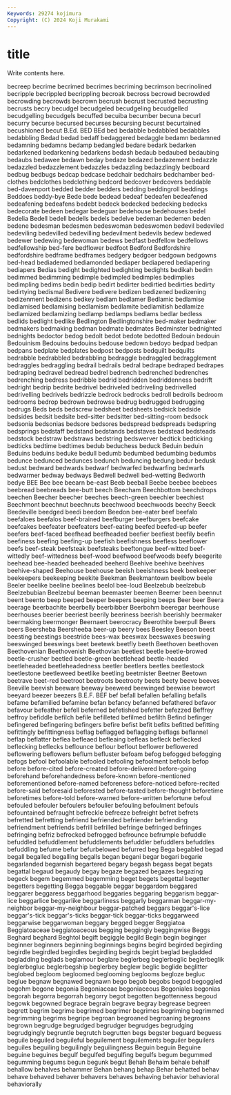 ```yaml
---
Keywords: 29274 kojimura
Copyright: (C) 2024 Koji Murakami
---
```


# title

Write contents here.



becreep becrime becrimed
becrimes becriming becrimson becrinolined becripple becrippled becrippling becroak becross becrowd
becrowded becrowding becrowds becrown becrush becrust becrusted becrusting becrusts becry
becudgel becudgeled becudgeling becudgelled becudgelling becudgels becuffed becuiba becumber becuna
becurl becurry becurse becursed becurses becursing becurst becurtained becushioned becut
B.Ed. BED BEd bed bedabble bedabbled bedabbles bedabbling Bedad bedad
bedaff bedaggered bedaggle bedamn bedamned bedamning bedamns bedamp bedangled bedare
bedark bedarken bedarkened bedarkening bedarkens bedash bedaub bedaubed bedaubing bedaubs
bedawee bedawn beday bedaze bedazed bedazement bedazzle bedazzled bedazzlement bedazzles
bedazzling bedazzlingly bedboard bedbug bedbugs bedcap bedcase bedchair bedchairs bedchamber
bed-clothes bedclothes bedclothing bedcord bedcover bedcovers beddable bed-davenport bedded bedder
bedders bedding beddingroll beddings Beddoes beddy-bye Bede bede bedead bedeaf
bedeafen bedeafened bedeafening bedeafens bedebt bedeck bedecked bedecking bedecks bedecorate
bedeen bedegar bedeguar bedehouse bedehouses bedel Bedelia Bedell bedell bedells
bedels bedelve bedeman bedemen beden bedene bedesman bedesmen bedeswoman bedeswomen
bedevil bedeviled bedeviling bedevilled bedevilling bedevilment bedevils bedew bedewed bedewer
bedewing bedewoman bedews bedfast bedfellow bedfellows bedfellowship bed-fere bedflower bedfoot
Bedford Bedfordshire bedfordshire bedframe bedframes bedgery bedgoer bedgown bedgowns bed-head
bediademed bediamonded bediaper bediapered bediapering bediapers Bedias bedight bedighted bedighting
bedights bedikah bedim bedimmed bedimming bedimple bedimpled bedimples bedimplies bedimpling
bedims bedin bedip bedirt bedirter bedirtied bedirties bedirty bedirtying bedismal
Bedivere bedivere bedizen bedizened bedizening bedizenment bedizens bedkey bedlam bedlamer
Bedlamic bedlamise bedlamised bedlamising bedlamism bedlamite bedlamitish bedlamize bedlamized bedlamizing
bedlamp bedlamps bedlams bedlar bedless bedlids bedlight bedlike Bedlington Bedlingtonshire
bed-maker bedmaker bedmakers bedmaking bedman bedmate bedmates Bedminster bednighted bednights
bedoctor bedog bedolt bedot bedote bedotted Bedouin bedouin Bedouinism Bedouins
bedouins bedouse bedown bedoyo bedpad bedpan bedpans bedplate bedplates bedpost
bedposts bedquilt bedquilts bedrabble bedrabbled bedrabbling bedraggle bedraggled bedragglement bedraggles
bedraggling bedrail bedrails bedral bedrape bedraped bedrapes bedraping bedravel bedread
bedrel bedrench bedrenched bedrenches bedrenching bedress bedribble bedrid bedridden bedriddenness
bedrift bedright bedrip bedrite bedrivel bedriveled bedriveling bedrivelled bedrivelling bedrivels
bedrizzle bedrock bedrocks bedroll bedrolls bedroom bedrooms bedrop bedrown bedrowse
bedrug bedrugged bedrugging bedrugs Beds beds bedscrew bedsheet bedsheets bedsick
bedside bedsides bedsit bedsite bed-sitter bedsitter bed-sitting-room bedsock bedsonia bedsonias
bedsore bedsores bedspread bedspreads bedspring bedsprings bedstaff bedstand bedstands bedstaves
bedstead bedsteads bedstock bedstraw bedstraws bedstring bedswerver bedtick bedticking bedticks
bedtime bedtimes bedub beduchess beduck Beduin beduin Beduins beduins beduke
bedull bedumb bedumbed bedumbing bedumbs bedunce bedunced bedunces bedunch beduncing
bedung bedur bedusk bedust bedward bedwards bedwarf bedwarfed bedwarfing bedwarfs
bedwarmer bedway bedways Bedwell bedwell bed-wetting Bedworth bedye BEE Bee
bee beearn be-east Beeb beeball Beebe beebee beebees beebread beebreads
bee-butt beech Beecham Beechbottom beechdrops beechen Beecher beecher beeches beech-green
beechier beechiest Beechmont beechnut beechnuts beechwood beechwoods beechy Beeck Beedeville
beedged beedi beedom Beedon bee-eater beef beefalo beefaloes beefalos beef-brained
beefburger beefburgers beefcake beefcakes beefeater beefeaters beef-eating beefed beefed-up beefer
beefers beef-faced beefhead beefheaded beefier beefiest beefily beefin beefiness beefing
beefing-up beefish beefishness beefless beeflower beefs beef-steak beefsteak beefsteaks beeftongue
beef-witted beef-wittedly beef-wittedness beef-wood beefwood beefwoods beefy beegerite beehead bee-headed
beeheaded beeherd Beehive beehive beehives beehive-shaped Beehouse beehouse beeish beeishness
beek beekeeper beekeepers beekeeping beekite Beekman Beekmantown beelbow beele Beeler
beelike beeline beelines beelol bee-loud Beelzebub beelzebub Beelzebubian Beelzebul beeman
beemaster beemen Beemer been beennut beent beento beep beeped beeper
beepers beeping beeps Beer beer Beera beerage beerbachite beerbelly beerbibber
Beerbohm beeregar beerhouse beerhouses beerier beeriest beerily beeriness beerish beerishly
beermaker beermaking beermonger Beernaert beerocracy Beerothite beerpull Beers beers Beersheba
Beersheeba beer-up beery bees Beesley Beeson beest beesting beestings beestride
bees-wax beeswax beeswaxes beeswing beeswinged beeswings beet beetewk beetfly beeth
Beethoven beethoven Beethovenian Beethovenish Beethovian beetiest beetle beetle-browed beetle-crusher beetled
beetle-green beetlehead beetle-headed beetleheaded beetleheadedness beetler beetlers beetles beetlestock beetlestone
beetleweed beetlike beetling beetmister Beetner Beetown beetrave beet-red beetroot beetroots
beetrooty beets beety beeve beeves Beeville beevish beeware beeway beeweed
beewinged beewise beewort beeyard beezer beezers B.E.F. BEF bef befall
befallen befalling befalls befame befamilied befamine befan befancy befanned befathered
befavor befavour befeather befell beferned befetished befetter befezzed Beffrey beffroy
befiddle befilch befile befilleted befilmed befilth Befind befinger befingered befingering
befingers befire befist befit befits befitted befitting befittingly befittingness beflag
beflagged beflagging beflags beflannel beflap beflatter beflea befleaed befleaing befleas
befleck beflecked beflecking beflecks beflounce beflour beflout beflower beflowered beflowering
beflowers beflum befluster befoam befog befogged befogging befogs befool befoolable
befooled befooling befoolment befools befop before before-cited before-created before-delivered before-going
beforehand beforehandedness before-known before-mentioned beforementioned before-named beforeness before-noticed before-recited before-said
beforesaid beforested before-tasted before-thought beforetime beforetimes before-told before-warned before-written befortune
befoul befouled befouler befoulers befoulier befouling befoulment befouls befountained befraught
befreckle befreeze befreight befret befrets befretted befretting befriend befriended befriender
befriending befriendment befriends befrill befrilled befringe befringed befringes befringing befriz
befrocked befrogged befrounce befrumple befuddle befuddled befuddlement befuddlements befuddler befuddlers
befuddles befuddling befume befur befurbelowed befurred beg Bega begabled begad
begall begalled begalling begalls began begani begar begari begarie begarlanded
begarnish begartered begary begash begass begat begats begattal begaud begaudy
begay begaze begazed begazes begazing begeck begem begemmed begemming beget
begets begettal begetter begetters begetting Begga beggable beggar beggardom beggared
beggarer beggaress beggarhood beggaries beggaring beggarism beggar-lice beggarlice beggarlike beggarliness
beggarly beggarman beggar-my-neighbor beggar-my-neighbour beggar-patched beggars beggar's-lice beggar's-tick beggar's-ticks beggar-tick
beggar-ticks beggarweed beggarwise beggarwoman beggary begged begger Beggiatoa Beggiatoaceae beggiatoaceous
begging beggingly beggingwise Beggs Beghard beghard Beghtol begift begiggle begild
Begin begin beginger beginner beginners beginning beginnings begins begird begirded
begirding begirdle begirdled begirdles begirdling begirds begirt beglad begladded begladding
beglads beglamour beglare beglerbeg beglerbeglic beglerbeglik beglerbegluc beglerbegship beglerbey beglew
beglic beglide beglitter beglobed begloom begloomed beglooming beglooms begloze begluc
beglue begnaw begnawed begnawn bego begob begobs begod begoggled begohm
begone begonia Begoniaceae begoniaceous Begoniales begonias begorah begorra begorrah begorry
begot begotten begottenness begoud begowk begowned begrace begrain begrave begray
begrease begreen begrett begrim begrime begrimed begrimer begrimes begriming begrimmed
begrimming begrims begripe begroan begroaned begroaning begroans begrown begrudge begrudged
begrudger begrudges begrudging begrudgingly begruntle begrutch begrutten begs begster beguard
beguess beguile beguiled beguileful beguilement beguilements beguiler beguilers beguiles beguiling
beguilingly beguilingness Beguin beguin Beguine beguine beguines begulf begulfed begulfing
begulfs begum begummed begumming begums begun begunk begut Behah Behaim
behale behalf behallow behalves behammer Behan behang behap Behar behatted
behav behave behaved behaver behavers behaves behaving behavior behavioral behaviorally

